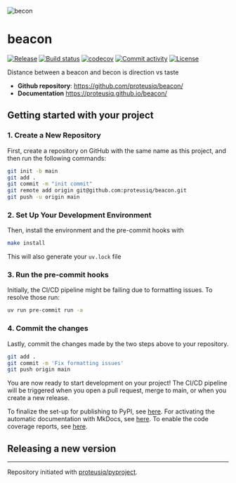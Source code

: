 ![becon](https://github.com/user-attachments/assets/87b18d8a-0ee4-4bb9-a0be-c411c7cb6aa9)

# beacon

[![Release](https://img.shields.io/github/v/release/proteusiq/beacon)](https://img.shields.io/github/v/release/proteusiq/beacon)
[![Build status](https://img.shields.io/github/actions/workflow/status/proteusiq/beacon/main.yml?branch=main)](https://github.com/proteusiq/beacon/actions/workflows/main.yml?query=branch%3Amain)
[![codecov](https://codecov.io/gh/proteusiq/beacon/branch/main/graph/badge.svg)](https://codecov.io/gh/proteusiq/beacon)
[![Commit activity](https://img.shields.io/github/commit-activity/m/proteusiq/beacon)](https://img.shields.io/github/commit-activity/m/proteusiq/beacon)
[![License](https://img.shields.io/github/license/proteusiq/beacon)](https://img.shields.io/github/license/proteusiq/beacon)

Distance between a beacon and becon is direction vs taste

- **Github repository**: <https://github.com/proteusiq/beacon/>
- **Documentation** <https://proteusiq.github.io/beacon/>

## Getting started with your project

### 1. Create a New Repository

First, create a repository on GitHub with the same name as this project, and then run the following commands:

```bash
git init -b main
git add .
git commit -m "init commit"
git remote add origin git@github.com:proteusiq/beacon.git
git push -u origin main
```

### 2. Set Up Your Development Environment

Then, install the environment and the pre-commit hooks with

```bash
make install
```

This will also generate your `uv.lock` file

### 3. Run the pre-commit hooks

Initially, the CI/CD pipeline might be failing due to formatting issues. To resolve those run:

```bash
uv run pre-commit run -a
```

### 4. Commit the changes

Lastly, commit the changes made by the two steps above to your repository.

```bash
git add .
git commit -m 'Fix formatting issues'
git push origin main
```

You are now ready to start development on your project!
The CI/CD pipeline will be triggered when you open a pull request, merge to main, or when you create a new release.

To finalize the set-up for publishing to PyPI, see [here](https://proteusiq.github.io/pyproject/features/publishing/#set-up-for-pypi).
For activating the automatic documentation with MkDocs, see [here](https://proteusiq.github.io/pyproject/features/mkdocs/#enabling-the-documentation-on-github).
To enable the code coverage reports, see [here](https://proteusiq.github.io/pyproject/features/codecov/).

## Releasing a new version

---

Repository initiated with [proteusiq/pyproject](https://github.com/proteusiq/pyproject).
